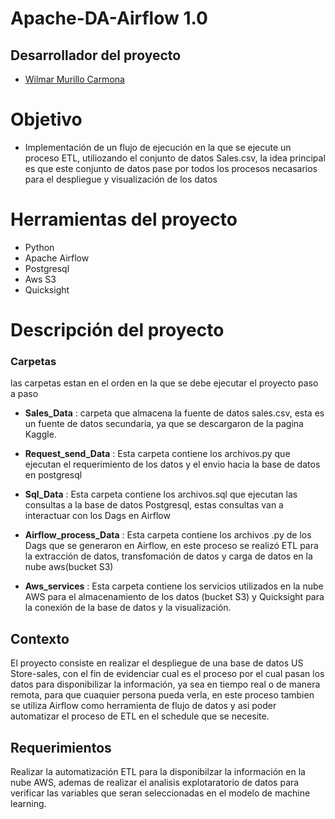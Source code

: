 # Apache-DA-Airflow 1.0 

 

## Desarrollador del proyecto 

- [Wilmar Murillo Carmona](https://github.com/murillowilmar1) 

# Objetivo

- Implementación de un flujo de ejecución en la que se ejecute un proceso ETL, utiliozando el conjunto de datos Sales.csv, la idea principal es que este conjunto de datos pase por todos los procesos necasarios para el despliegue y  visualización de los datos 



# Herramientas del proyecto 
- Python 
- Apache Airflow 
- Postgresql 
- Aws S3 
- Quicksight


# Descripción del proyecto  

### Carpetas 
las carpetas estan en el orden en la que se debe ejecutar el proyecto paso a paso

- **Sales_Data** : carpeta que almacena la fuente de datos sales.csv, esta es un fuente de datos  secundaria, ya que se descargaron de la pagina Kaggle. 

- **Request_send_Data** : Esta carpeta contiene los archivos.py que ejecutan el requerimiento de los datos y el envio hacia la base de datos en postgresql

- **Sql_Data** : Esta carpeta contiene los archivos.sql que ejecutan las consultas a la base de datos Postgresql, estas consultas van a interactuar con los Dags en Airflow  

- **Airflow_process_Data** : Esta carpeta contiene los archivos .py de los Dags que se generaron en Airflow, en este proceso se realizó ETL para la extracción de datos, transfomación de datos y carga de datos en la nube aws(bucket S3)


- **Aws_services** : Esta carpeta contiene los servicios utilizados en la nube AWS para el almacenamiento de los datos (bucket S3) y Quicksight para la conexión de la base de datos y la visualización. 



## Contexto

El proyecto consiste en realizar el despliegue de una base de datos US Store-sales, con el fin de evidenciar cual es el proceso por el cual pasan los datos para disponibilizar la información, ya sea en tiempo real o de manera remota, para que cuaquier persona pueda verla, en este proceso tambien se utiliza Airflow como herramienta de flujo de datos y asi poder automatizar el proceso de ETL en el schedule que se necesite. 


## Requerimientos 


Realizar la automatización  ETL  para la disponibilzar la información en la nube AWS, ademas de realizar el analisis explotaratorio de datos para verificar las variables que seran seleccionadas en el modelo de machine learning. 




